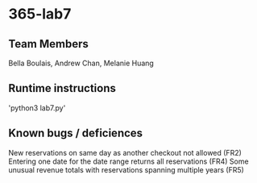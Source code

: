 # 365-lab7

## Team Members
Bella Boulais, Andrew Chan, Melanie Huang

## Runtime instructions
'python3 lab7.py'

## Known bugs / deficiences
New reservations on same day as another checkout not allowed (FR2)
Entering one date for the date range returns all reservations (FR4)
Some unusual revenue totals with reservations spanning multiple years (FR5)
